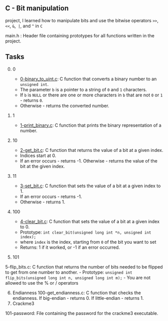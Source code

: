 ## C - Bit manipulation

project, I learned how to manipulate bits and use the bitwise operators `>>`, `<<`, `&`,` |`, and `^` in `C`

main.h : Header file containing prototypes for all functions written in the project.


## Tasks

0. 0

	- [0-binary_to_uint.c](https://github.com/Callistus25/alx-low_level_programming/blob/master/0x14-bit_manipulation/0-binary_to_uint.c): C function that converts a binary number to an `unsigned int`.
	- The parameter `b` is a pointer to a string of `0` and `1` characters.
	- If `b` is `NULL` or there are one or more characters in `b` that are not `0` or `1` - returns `0`.
	- Otherwise - returns the converted number.

1. 1

	- [1-print_binary.c](https://github.com/Callistus25/alx-low_level_programming/blob/master/0x14-bit_manipulation/1-print_binary.c): C function that prints the binary representation of a number.

2. 10

	- [2-get_bit.c](https://github.com/Callistus25/alx-low_level_programming/blob/master/0x14-bit_manipulation/2-get_bit.c): C function that returns the value of a bit at a given index.
	- Indices start at 0.
	- If an error occurs - returns -1.
Otherwise - returns the value of the bit at the given index.
3. 11

	- [3-set_bit.c](https://github.com/Callistus25/alx-low_level_programming/blob/master/0x14-bit_manipulation/3-set_bit.c): C function that sets the value of a bit at a given index to 1.
	- If an error occurs - returns -1.
	- Otherwise - returns 1.
4. 100

	- [4-clear_bit.c](https://github.com/Callistus25/alx-low_level_programming/blob/master/0x14-bit_manipulation/4-clear_bit.c): C function that sets the value of a bit at a given index to 0.
	- Prototype: `int clear_bit(unsigned long int *n, unsigned int index);`
	- where `index` is the index, starting from `0` of the bit you want to set
	- Returns: 1 if it worked, or -1 if an error occurred.

5. 101

5-flip_bits.c: C function that returns the number of bits needed to be flipped to get from one number to another.
	- Prototype: `unsigned int flip_bits(unsigned long int n, unsigned long int m);`
	- You are not allowed to use the % or / operators

6. Endianness
100-get_endianness.c: C function that checks the endianness.
If big-endian - returns 0.
If little-endian - returns 1.
7. Crackme3

101-password: File containing the password for the crackme3 executable.
